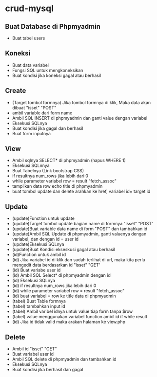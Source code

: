 # crud-mysql

## Buat Database di Phpmyadmin

- Buat tabel users

## Koneksi

- Buat data variabel
- Fungsi SQL untuk mengkoneksikan
- Buat kondisi jika koneksi gagal atau berhasil

## Create

- (Target tombol formnya) Jika tombol formnya di klik, Maka data akan dibuat "isset" "POST"
- ambil variable dari form name
- Ambil SQL INSERT di phpmyadmin dan ganti value dengan variabel
- Eksekusi SQLnya
- Buat kondisi jika gagal dan berhasil
- Buat form inputnya

## View

- Ambil sqlnya SELECT\* di phpmyadmin (hapus WHERE 1)
- Eksekusi SQLnnya
- Buat Tabelnya (Link bootstrap CSS)
- if resultnya num_rows jika lebih dari 0
- while parameter variabel row = result "fetch_assoc"
- tampilkan data row echo title di phpmyadmin
- buat tombol update dan delete arahkan ke href, variabel id= target id

## Update

- (update)Function untuk update
- (update)Target tombol update bagian name di formnya "isset" "POST'
- (update)Buat variable data name di form "POST" dan tambahkan id
- (update)Ambil SQL Update di phpmyadmin, ganti valuenya dengan variabel, dan dengan id = user id
- (update)Eksekusi SQLnya
- (update)Buat Kondisi ekseskusi gagal atau berhasil
- (id)Function untuk ambil id
- (id) Jika variabel id di klik dan sudah terlihat di url, maka kita perlu mengedit data berdasarkan id "isset" "GET'
- (id) Buat variabe user id
- (id) Ambil SQL Select\* di phpmyadmin dengan id
- (id) Eksekusi SQLnya
- (id) if resultnya num_rows jika lebih dari 0
- (id) while parameter variabel row = result "fetch_assoc"
- (id) buat variabel = row ke title data di phpmyadmin
- (tabel) Buat Table formnya
- (tabel) tambahkan input id
- (tabel) Ambil varibel idnya untuk value tiap form tanpa $row
- (tabel) value menggunakan variabel function ambil id if while result
- (id) Jika id tidak valid maka arakan halaman ke view.php

## Delete

- Ambil id "isset" "GET"
- Buat variabel user id
- Ambil SQL delete di phpmyadmin dan tambahkan id
- Eksekusi SQLnya
- Buat kondisi jika berhasil dan gagal
